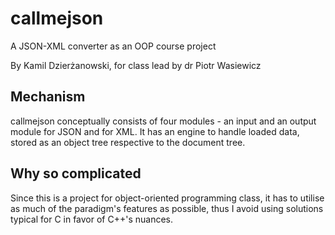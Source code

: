 # callmejson
A JSON-XML converter as an OOP course project

By Kamil Dzierżanowski, for class lead by dr Piotr Wasiewicz

## Mechanism
callmejson conceptually consists of four modules - an input and an output module for JSON and for XML. It has an engine to handle loaded data, stored as an object tree respective to the document tree.

## Why so complicated
Since this is a project for object-oriented programming class, it has to utilise as much of the paradigm's features as possible, thus I avoid using solutions typical for C in favor of C++'s nuances.
